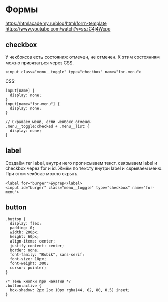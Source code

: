 # Формы
https://htmlacademy.ru/blog/html/form-template  
https://www.youtube.com/watch?v=sszC4j4Wcpo

## checkbox
У чекбоксов есть состояния: отмечен, не отмечен. К этим состояниям можно привязаться через CSS.

    <input class="menu__toggle" type="checkbox" name="for-menu">

CSS:

    input[name] {
      display: none;
    }
    input[name="for-menu"] {
      display: none;
    }

    // Скрываем меню, если чекбокс отмечен
    .menu__toggle:checked + .menu__list {
      display: none;
    }

## label
Создаём тег label, внутри него прописываем текст, связываем label и checkbox через for и id. Жмём по тексту внутри label и скрываем меню. При этом чекбокс можно скрыть.

    <label for="burger">Бургер</label>
    <input id="burger" class="menu__toggle" type="checkbox" name="for-menu">

## button

    .button {
      display: flex;
      padding: 0;
      width: 200px;
      height: 60px;
      align-items: center;
      justify-content: center;
      border: none;
      font-family: "Rubik", sans-serif;
      font-size: 18px;
      font-weight: 300;
      cursor: pointer;
    }

    /* Тень кнопки при нажатии */
    .button:active {
      box-shadow: 2px 2px 10px rgba(44, 62, 80, 0.5) inset;
    }
